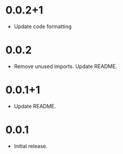 # 0.0.2+1

- Update code formatting

# 0.0.2

- Remove unused  imports. Update README.

# 0.0.1+1

- Update README.

# 0.0.1

- Initial release.
